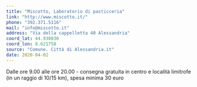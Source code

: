 ```yaml
---
title: "Miscotto, Laboratorio di pasticceria"
link: "http://www.miscotto.it/"
phone: "392.371.5116"
mail: "info@miscotto.it"
address: "Via della cappelletta 40 Alessandria"
coord_lat: 44.930030
coord_lon: 8.621758
source: "Comune. Città di Alessandria.it"
date: 2020-04-02
---
```


Dalle ore 9.00 alle ore 20.00 - consegna gratuita in centro e località limitrofe (in un raggio di 10/15 km), spesa minima 30 euro
